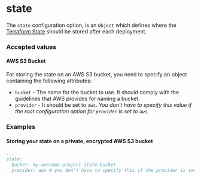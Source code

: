 # state

The `state` configuration option, is an `Object` which defines where the [Terraform State](https://www.terraform.io/language/state) should be stored after each deployment.&#x20;

### Accepted values

#### AWS S3 Bucket

For storing the state on an AWS S3 bucket, you need to specify an object containing the following attributes:

* `bucket` - The name for the bucket to use. It should comply with the guidelines that AWS provides for naming a bucket.
* `provider` - It should be set to `aws`. _You don't have to specify this value if the root configuration option for `provider` is set to `aws`._

### Examples

#### Storing your state on a private, encrypted AWS S3 bucket

```yaml
...
state:
  bucket: my-awesome-project-state-bucket
  provider: aws # you don't have to specify this if the provider is set to "aws"yaml
```

